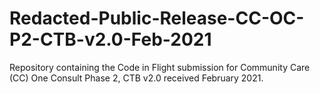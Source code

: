 # Redacted-Public-Release-CC-OC-P2-CTB-v2.0-Feb-2021
Repository containing the Code in Flight submission for Community Care (CC) One Consult Phase 2, CTB v2.0 received February 2021.
